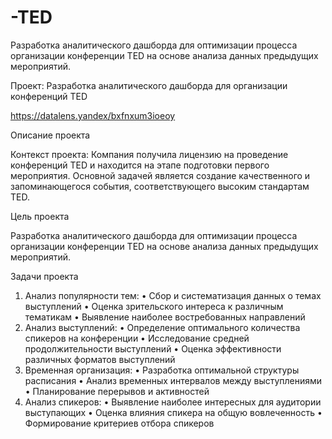 # -TED
Разработка аналитического дашборда для оптимизации процесса организации конференции TED на основе анализа данных предыдущих мероприятий.

Проект: Разработка аналитического дашборда для организации конференций TED

https://datalens.yandex/bxfnxum3ioeoy

Описание проекта

Контекст проекта: Компания получила лицензию на проведение конференций TED и находится на
этапе подготовки первого мероприятия. Основной задачей является создание качественного и
запоминающегося события, соответствующего высоким стандартам TED.

Цель проекта

Разработка аналитического дашборда для оптимизации процесса организации конференции TED на
основе анализа данных предыдущих мероприятий.

Задачи проекта
1. Анализ популярности тем:
• Сбор и систематизация данных о темах выступлений
• Оценка зрительского интереса к различным тематикам
• Выявление наиболее востребованных направлений
3. Анализ выступлений:
• Определение оптимального количества спикеров на конференции
• Исследование средней продолжительности выступлений
• Оценка эффективности различных форматов выступлений
4. Временная организация:
• Разработка оптимальной структуры расписания
• Анализ временных интервалов между выступлениями
• Планирование перерывов и активностей
4. Анализ спикеров:
• Выявление наиболее интересных для аудитории выступающих
• Оценка влияния спикера на общую вовлеченность
• Формирование критериев отбора спикеров

